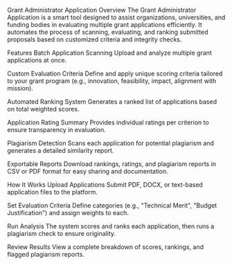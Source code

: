 Grant Administrator Application
Overview
The Grant Administrator Application is a smart tool designed to assist organizations, universities, and funding bodies in evaluating multiple grant applications efficiently. It automates the process of scanning, evaluating, and ranking submitted proposals based on customized criteria and integrity checks.

Features
Batch Application Scanning
Upload and analyze multiple grant applications at once.

Custom Evaluation Criteria
Define and apply unique scoring criteria tailored to your grant program (e.g., innovation, feasibility, impact, alignment with mission).

Automated Ranking System
Generates a ranked list of applications based on total weighted scores.

Application Rating Summary
Provides individual ratings per criterion to ensure transparency in evaluation.

Plagiarism Detection
Scans each application for potential plagiarism and generates a detailed similarity report.

Exportable Reports
Download rankings, ratings, and plagiarism reports in CSV or PDF format for easy sharing and documentation.

How It Works
Upload Applications
Submit PDF, DOCX, or text-based application files to the platform.

Set Evaluation Criteria
Define categories (e.g., "Technical Merit", "Budget Justification") and assign weights to each.

Run Analysis
The system scores and ranks each application, then runs a plagiarism check to ensure originality.

Review Results
View a complete breakdown of scores, rankings, and flagged plagiarism reports.
